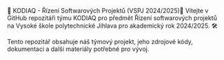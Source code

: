 🐻 KODIAQ - Řízení Softwarových Projektů (VSPJ 2024/2025)🐻
Vítejte v GitHub repozitáři týmu KODIAQ pro předmět Řízení softwarových projektů na Vysoké škole polytechnické Jihlava pro akademický rok 2024/2025. 🛠️

Tento repozitář obsahuje náš týmový projekt, jeho zdrojové kódy, dokumentaci a další materiály potřebné pro vývoj.
